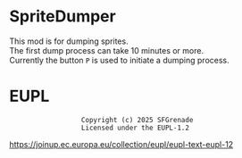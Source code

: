 # SpriteDumper

This mod is for dumping sprites.  
The first dump process can take 10 minutes or more.  
Currently the button `P` is used to initiate a dumping process.

# EUPL
                      Copyright (c) 2025 SFGrenade
                      Licensed under the EUPL-1.2
https://joinup.ec.europa.eu/collection/eupl/eupl-text-eupl-12

